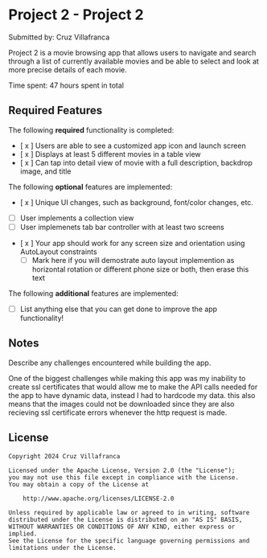 # Project 2 - Project 2

Submitted by: Cruz Villafranca

Project 2 is a movie browsing app that allows users to navigate and search through a list of currently available movies and be able to select and look at more precise details of each movie. 

Time spent: 47 hours spent in total

## Required Features

The following **required** functionality is completed:

- [ x ] Users are able to see a customized app icon and launch screen
- [ x ] Displays at least 5 different movies in a table view
- [ x ] Can tap into detail view of movie with a full description, backdrop image, and title
 
The following **optional** features are implemented:

- [ x ] Unique UI changes, such as background, font/color changes, etc.
- [ ] User implements a collection view
- [ ] User implemenets tab bar controller with at least two screens
- [ x ] Your app should work for any screen size and orientation using AutoLayout constraints
  - [ ] Mark here if you will demostrate auto layout implemention as horizontal rotation or different phone size or both, then erase this text

The following **additional** features are implemented:

- [ ] List anything else that you can get done to improve the app functionality!

## Notes

Describe any challenges encountered while building the app.

One of the biggest challenges while making this app was my inability to create ssl certificates that would allow me to make the API calls needed for the app to have dynamic data, instead I had to hardcode my data. this also means that the images could not be downloaded since they are also recieving ssl certificate errors whenever the http request is made.

## License

    Copyright 2024 Cruz Villafranca

    Licensed under the Apache License, Version 2.0 (the "License");
    you may not use this file except in compliance with the License.
    You may obtain a copy of the License at

        http://www.apache.org/licenses/LICENSE-2.0

    Unless required by applicable law or agreed to in writing, software
    distributed under the License is distributed on an "AS IS" BASIS,
    WITHOUT WARRANTIES OR CONDITIONS OF ANY KIND, either express or implied.
    See the License for the specific language governing permissions and
    limitations under the License.
